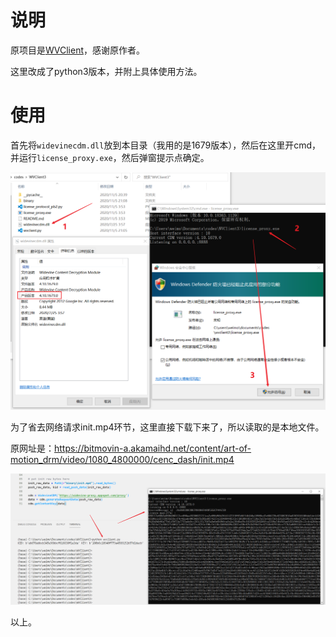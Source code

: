 # 说明

原项目是[WVClient](https://github.com/T3rry7f/WVClient)，感谢原作者。

这里改成了python3版本，并附上具体使用方法。

# 使用

首先将`widevinecdm.dll`放到本目录（我用的是1679版本），然后在这里开cmd，并运行`license_proxy.exe`，然后弹窗提示点确定。

![示意图](/binary/Snipaste_2020-11-05_21-10-11.png)

为了省去网络请求init.mp4环节，这里直接下载下来了，所以读取的是本地文件。

原网址是：https://bitmovin-a.akamaihd.net/content/art-of-motion_drm/video/1080_4800000/cenc_dash/init.mp4

![运行示意图](/binary/Snipaste_2020-11-05_21-15-23.png)

以上。